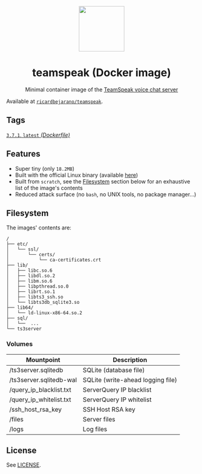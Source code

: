 <p align=center><img src=https://emojipedia-us.s3.dualstack.us-west-1.amazonaws.com/thumbs/320/apple/155/speech-balloon_1f4ac.png width=120px></p>
<h1 align=center>teamspeak (Docker image)</h1>
<p align=center>Minimal container image of the <a href=https://teamspeak.com/en/>TeamSpeak voice chat server</a></p>

Available at [`ricardbejarano/teamspeak`](https://hub.docker.com/r/ricardbejarano/teamspeak).


## Tags

[`3.7.1`, `latest` *(Dockerfile)*](https://github.com/ricardbejarano/teamspeak/blob/master/Dockerfile)


## Features

* Super tiny (only `18.2MB`)
* Built with the official Linux binary (available [here](https://teamspeak.com/en/your-download/#server))
* Built from `scratch`, see the [Filesystem](#Filesystem) section below for an exhaustive list of the image's contents
* Reduced attack surface (no `bash`, no UNIX tools, no package manager...)


## Filesystem

The images' contents are:

```
/
├── etc/
│   └── ssl/
│       └── certs/
│           └── ca-certificates.crt
├── lib/
│   ├── libc.so.6
│   ├── libdl.so.2
│   ├── libm.so.6
│   ├── libpthread.so.0
│   ├── librt.so.1
│   ├── libts3_ssh.so
│   └── libts3db_sqlite3.so
├── lib64/
│   └── ld-linux-x86-64.so.2
├── sql/
│   └──  ...
└── ts3server
```

### Volumes

| Mountpoint              | Description                       |
|-------------------------|-----------------------------------|
| /ts3server.sqlitedb     | SQLite (database file)            |
| /ts3server.sqlitedb-wal | SQLite (write-ahead logging file) |
| /query_ip_blacklist.txt | ServerQuery IP blacklist          |
| /query_ip_whitelist.txt | ServerQuery IP whitelist          |
| /ssh_host_rsa_key       | SSH Host RSA key                  |
| /files                  | Server files                      |
| /logs                   | Log files                         |


## License

See [LICENSE](https://github.com/ricardbejarano/teamspeak/blob/master/LICENSE).
